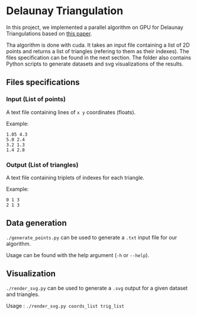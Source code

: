 # Delaunay Triangulation

In this project, we implemented a parallel algorithm on GPU for Delaunay Triangulations based on [this paper](https://membres-ljk.imag.fr/Christophe.Picard/teaching/gp-gpu/References/lee-1997-IEEE.pdf).

Tha algorithm is done with cuda. It takes an input file containing a list of 2D points and returns a list of triangles (refering to them as their indexes). The files specification can be found in the next section. The folder also contains Python scripts to generate datasets and svg visualizations of the results.

## Files specifications

### Input (List of points)

A text file containing lines of `x y` coordinates (floats).

Example:
```
1.05 4.3
5.0 2.4
3.2 1.3
1.4 2.8
```

### Output (List of triangles)

A text file containing triplets of indexes for each triangle.

Example:
```
0 1 3
2 1 3
```

## Data generation

`./generate_points.py` can be used to generate a `.txt` input file for our algorithm.

Usage can be found with the help argument (`-h` or `--help`).

## Visualization

`./render_svg.py` can be used to generate a `.svg` output for a given dataset and triangles.

Usage : `./render_svg.py coords_list trig_list`